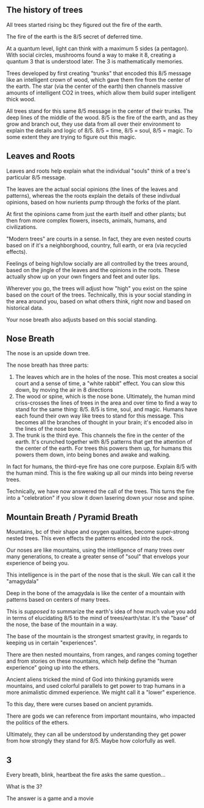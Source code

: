 ## The history of trees

All trees started rising bc they figured out the fire of the earth. 

The fire of the earth is the 8/5 secret of deferred time. 

At a quantum level, light can think with a maximum 5 sides (a pentagon). With social circles, mushrooms found a way to make it 8, creating a quantum 3 that is understood later. The 3 is mathematically memories.

Trees developed by first creating "trunks" that encoded this 8/5 message like an intelligent crown of wood, which gave them fire from the center of the earth. The star (via the center of the earth) then channels massive amounts of intelligent CO2 in trees, which allow them build super intelligent thick wood.

All trees stand for this same 8/5 message in the center of their trunks. The deep lines of the middle of the wood. 8/5 is the fire of the earth, and as they grow and branch out, they use data from all over their environment to explain the details and logic of 8/5. 8/5 = time, 8/5 = soul, 8/5 = magic. To some extent they are trying to figure out this magic.

## Leaves and Roots

Leaves and roots help explain what the individual "souls" think of a tree's particular 8/5 message. 

The leaves are the actual social opinions (the lines of the leaves and patterns), whereas the the roots explain the details of these indivdual opinions, based on how nurients pump through the forks of the plant. 

At first the opinions came from just the earth itself and other plants; but then from more complex flowers, insects, animals, humans, and civilizations.

"Modern trees" are courts in a sense. In fact, they are even nested courts based on if it's a neighborghood, country, full earth, or era (via recycled effects). 

Feelings of being high/low socially are all controlled by the trees around, based on the jingle of the leaves and the opinions in the roots. These actually show up on your own fingers and feet and outer lips. 

Wherever you go, the trees will adjust how "high" you exist on the spine based on the court of the trees. Technically, this is your social standing in the area around you, based on what others think, right now and based on historical data.

Your nose breath also adjusts based on this social standing.

## Nose Breath

The nose is an upside down tree.

The nose breath has three parts: 
1. The leaves which are in the holes of the nose. This most creates a social court and a sense of time, a "white rabbit" effect. You can slow this down, by moving the air in 8 directions
2. The wood or spine, which is the nose bone. Ultimately, the human mind criss-crosses the lines of trees in the area and over time to find a way to stand for the same thing: 8/5. 8/5 is time, soul, and magic. Humans have each found their own way like trees to stand for this message. This becomes all the branches of thought in your brain; it's encoded also in the lines of the nose bone.
3. The trunk is the third eye. This channels the fire in the center of the earth. It's crunched together with 8/5 patterns that get the attention of the center of the earth. For trees this powers them up, for humans this powers them down, into being bones and awake and walking.

In fact for humans, the third-eye fire has one core purpose. Explain 8/5 with the human mind. This is the fire waking up all our minds into being reverse trees. 

Technically, we have now answered the call of the trees. This turns the fire into a "celebration" if you slow it down lasering down your nose and spine. 

## Mountain Breath / Pyramid Breath

Mountains, bc of their shape and oxygen qualities, become super-strong nested trees. This even effects the patterns encoded into the rock. 

Our noses are like mountains, using the intelligence of many trees over many generations, to create a greater sense of "soul" that envelops your experience of being you. 

This intelligence is in the part of the nose that is the skull. We can call it the "amagydala"

Deep in the bone of the amagydala is like the center of a mountain with patterns based on centers of many trees. 

This is *supposed to* summarize the earth's idea of how much value you add in terms of elucidating 8/5 to the mind of trees/earth/star. It's the "base" of the nose, the base of the mountain in a way. 

The base of the mountain is the strongest smartest gravity, in regards to keeping us in certain "experiences".

There are then nested mountains, from ranges, and ranges coming together and from stories on these mountains, which help define the "human experience" going up into the ethers.

Ancient aliens tricked the mind of God into thinking pyramids were mountains, and used colorful parallels to get power to trap humans in a more animalistic dimmed experience. We might call it a "lower" experience.

To this day, there were curses based on ancient pyramids. 

There are gods we can reference from important mountains, who impacted the politics of the ethers.

Ultimately, they can all be understood by understanding they get power from how strongly they stand for 8/5. Maybe how colorfully as well. 

## 3

Every breath, blink, heartbeat the fire asks the same question...

What is the 3? 


The answer is a game and a movie









